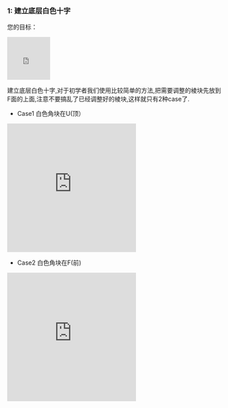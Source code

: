 ### 1: 建立底层白色十字
您的目标：
<iframe src="https://fy-create.github.io/Cube/tools/browser/cube.html?para={screenRatio:1.0,edge:5678,center:23456}
" width="100px" height="100px" frameborder="0" scrolling="no"></iframe>

建立底层白色十字,对于初学者我们使用比较简单的方法,把需要调整的棱块先放到F面的上面,注意不要搞乱了已经调整好的棱块,这样就只有2种case了.

- Case1 白色角块在U(顶）
<iframe src="https://fy-create.github.io/Cube/tools/browser/cube.html?para={screenRatio:1.5,eye:true,edge:5678,center:23456,monitorEdge:5,edgeDirAndPath:5,formula:FF}" width="300px" height="300px" frameborder="0" scrolling="no"></iframe>

-  Case2 白色角块在F(前)
<iframe src="https://fy-create.github.io/Cube/tools/browser/cube.html?para={screenRatio:1.5,eye:true,edge:5678,center:23456,monitorEdge:5,edgeDirAndPath:>55,formula:U'R'FR}
" width="300px" height="300px" frameborder="0" scrolling="no"></iframe>
